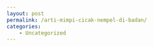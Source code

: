 ```yaml
---
layout: post
permalink: /arti-mimpi-cicak-nempel-di-badan/
categories:
    - Uncategorized
---
```


